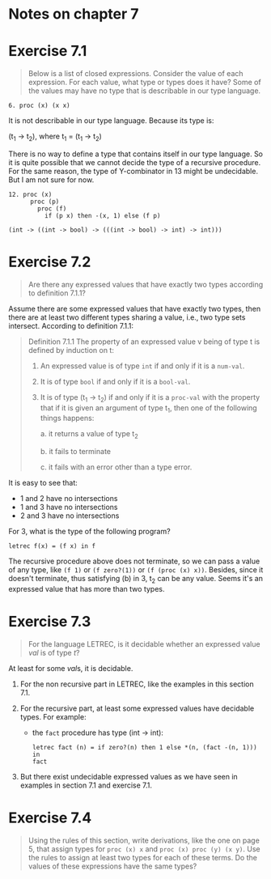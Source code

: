 Notes on chapter 7
==================

# Exercise 7.1

> Below is a list of closed expressions. Consider the value of each
> expression. For each value, what type or types does it have? Some of the
> values may have no type that is describable in our type language.

``` racket
6. proc (x) (x x)
```

It is not describable in our type language. Because its type is:


(t<sub>1</sub> -> t<sub>2</sub>), where t<sub>1</sub> = (t<sub>1</sub> -> t<sub>2</sub>)

There is no way to define a type that contains itself in our type language. So
it is quite possible that we cannot decide the type of a recursive
procedure. For the same reason, the type of Y-combinator in 13 might be
undecidable. But I am not sure for now.


``` racket
12. proc (x)
      proc (p)
        proc (f)
          if (p x) then -(x, 1) else (f p)
```

``` racket
(int -> ((int -> bool) -> (((int -> bool) -> int) -> int)))
```

# Exercise 7.2

> Are there any expressed values that have exactly two types according to
> definition 7.1.1?

Assume there are some expressed values that have exactly two types, then there
are at least two different types sharing a value, i.e., two type sets
intersect. According to definition 7.1.1:

> Definition 7.1.1 The property of an expressed value v being of type t is
> defined by induction on t:
>
> 1. An expressed value is of type `int` if and only if it is a `num-val`.
>
> 2. It is of type `bool` if and only if it is a `bool-val`.
>
> 3. It is of type (t<sub>1</sub> -> t<sub>2</sub>) if and only if it is a
> `proc-val` with the property that if it is given an argument of type
> t<sub>1</sub>, then one of the following things happens:
>
>     a. it returns a value of type t<sub>2</sub>
>
>     b. it fails to terminate
>
>     c. it fails with an error other than a type error.

It is easy to see that:

* 1 and 2 have no intersections
* 1 and 3 have no intersections
* 2 and 3 have no intersections

For 3, what is the type of the following program?

``` racket
letrec f(x) = (f x) in f
```

The recursive procedure above does not terminate, so we can pass a value of any
type, like `(f 1)` or `(f zero?(1))` or `(f (proc (x) x))`. Besides, since it
doesn't terminate, thus satisfying (b) in 3, t<sub>2</sub> can be any
value. Seems it's an expressed value that has more than two types.

# Exercise 7.3

> For the language LETREC, is it decidable whether an expressed value *val* is
> of type *t*?

At least for some *val*s, it is decidable.

1. For the non recursive part in LETREC, like the examples in this section 7.1.

2. For the recursive part, at least some expressed values have decidable
   types. For example:

   * the `fact` procedure has type (int -> int):

        ```racket
        letrec fact (n) = if zero?(n) then 1 else *(n, (fact -(n, 1))) in
        fact
        ```

3. But there exist undecidable expressed values as we have seen in examples in
   section 7.1 and exercise 7.1.

# Exercise 7.4

> Using the rules of this section, write derivations, like the one on page 5,
> that assign types for `proc (x) x` and `proc (x) proc (y) (x y)`. Use the
> rules to assign at least two types for each of these terms. Do the values of
> these expressions have the same types?
